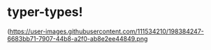 # typer-types!
(https://user-images.githubusercontent.com/111534210/198384247-6683bb71-7907-44b8-a2f0-ab8e2ee44849.png
